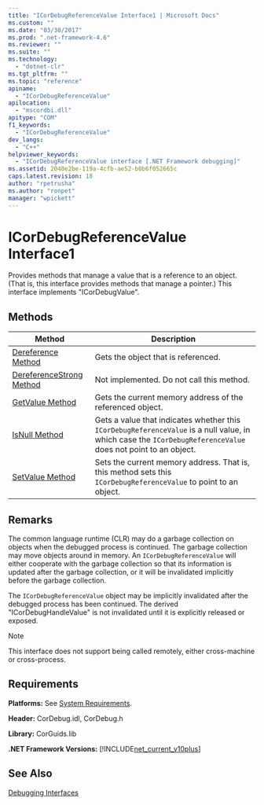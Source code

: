 ```yaml
---
title: "ICorDebugReferenceValue Interface1 | Microsoft Docs"
ms.custom: ""
ms.date: "03/30/2017"
ms.prod: ".net-framework-4.6"
ms.reviewer: ""
ms.suite: ""
ms.technology: 
  - "dotnet-clr"
ms.tgt_pltfrm: ""
ms.topic: "reference"
apiname: 
  - "ICorDebugReferenceValue"
apilocation: 
  - "mscordbi.dll"
apitype: "COM"
f1_keywords: 
  - "ICorDebugReferenceValue"
dev_langs: 
  - "C++"
helpviewer_keywords: 
  - "ICorDebugReferenceValue interface [.NET Framework debugging]"
ms.assetid: 2040e2be-119a-4cfb-ae52-b0b6f052665c
caps.latest.revision: 18
author: "rpetrusha"
ms.author: "ronpet"
manager: "wpickett"
---
```

# ICorDebugReferenceValue Interface1
Provides methods that manage a value that is a reference to an object. (That is, this interface provides methods that manage a pointer.) This interface implements "ICorDebugValue".  
  
## Methods  
  
|Method|Description|  
|------------|-----------------|  
|[Dereference Method](../../../../docs/framework/unmanaged-api/debugging/icordebugreferencevalue-dereference-method.md)|Gets the object that is referenced.|  
|[DereferenceStrong Method](../../../../docs/framework/unmanaged-api/debugging/icordebugreferencevalue-dereferencestrong-method.md)|Not implemented. Do not call this method.|  
|[GetValue Method](../../../../docs/framework/unmanaged-api/debugging/icordebugreferencevalue-getvalue-method.md)|Gets the current memory address of the referenced object.|  
|[IsNull Method](../../../../docs/framework/unmanaged-api/debugging/icordebugreferencevalue-isnull-method.md)|Gets a value that indicates whether this `ICorDebugReferenceValue` is a null value, in which case the `ICorDebugReferenceValue` does not point to an object.|  
|[SetValue Method](../../../../docs/framework/unmanaged-api/debugging/icordebugreferencevalue-setvalue-method.md)|Sets the current memory address. That is, this method sets this `ICorDebugReferenceValue` to point to an object.|  
  
## Remarks  
 The common language runtime (CLR) may do a garbage collection on objects when the debugged process is continued. The garbage collection may move objects around in memory. An `ICorDebugReferenceValue` will either cooperate with the garbage collection so that its information is updated after the garbage collection, or it will be invalidated implicitly before the garbage collection.  
  
 The `ICorDebugReferenceValue` object may be implicitly invalidated after the debugged process has been continued. The derived "ICorDebugHandleValue" is not invalidated until it is explicitly released or exposed.  
  
> [!NOTE]
>  This interface does not support being called remotely, either cross-machine or cross-process.  
  
## Requirements  
 **Platforms:** See [System Requirements](../../../../docs/framework/getting-started/system-requirements.md).  
  
 **Header:** CorDebug.idl, CorDebug.h  
  
 **Library:** CorGuids.lib  
  
 **.NET Framework Versions:** [!INCLUDE[net_current_v10plus](../../../../includes/net-current-v10plus-md.md)]  
  
## See Also  
    
    
 [Debugging Interfaces](../../../../docs/framework/unmanaged-api/debugging/debugging-interfaces.md)